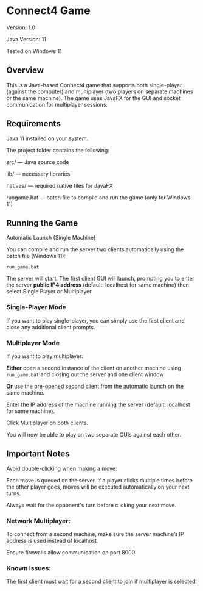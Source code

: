 # Connect4 Game

Version: 1.0

Java Version: 11

Tested on Windows 11

## Overview

This is a Java-based Connect4 game that supports both single-player (against the computer) and multiplayer (two players on separate machines or the same machine). The game uses JavaFX for the GUI and socket communication for multiplayer sessions.

## Requirements

Java 11 installed on your system.

The project folder contains the following:

src/ — Java source code

lib/ — necessary libraries

natives/ — required native files for JavaFX

rungame.bat — batch file to compile and run the game (only for Windows 11)



## Running the Game

Automatic Launch (Single Machine)

You can compile and run the server two clients automatically using the batch file (Windows 11):

`run_game.bat`


The server will start.
The first client GUI will launch, prompting you to enter the server **public IP4 address** (default: localhost for same machine) then select Single Player or Multiplayer.


### Single-Player Mode

If you want to play single-player, you can simply use the first client and close any additional client prompts.


### Multiplayer Mode

If you want to play multiplayer:

**Either** open a second instance of the client on another machine using `run_game.bat` and closing out the server and one client window

**Or** use the pre-opened second client from the automatic launch on the same machine.

Enter the IP address of the machine running the server (default: localhost for same machine).

Click Multiplayer on both clients.

You will now be able to play on two separate GUIs against each other.



## Important Notes

Avoid double-clicking when making a move:

Each move is queued on the server. If a player clicks multiple times before the other player goes, moves will be executed automatically on your next turns.

Always wait for the opponent's turn before clicking your next move.

### Network Multiplayer:

To connect from a second machine, make sure the server machine’s IP address is used instead of localhost.

Ensure firewalls allow communication on port 8000.

### Known Issues:

The first client must wait for a second client to join if multiplayer is selected.
